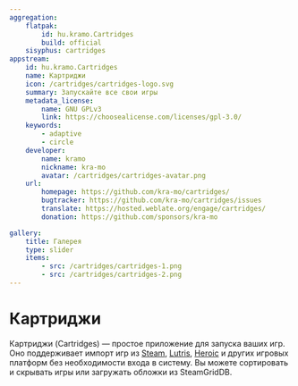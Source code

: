 ```yaml
---
aggregation:
    flatpak:
        id: hu.kramo.Cartridges
        build: official
    sisyphus: cartridges
appstream:
    id: hu.kramo.Cartridges
    name: Картриджи
    icon: /cartridges/cartridges-logo.svg
    summary: Запускайте все свои игры
    metadata_license:
        name: GNU GPLv3
        link: https://choosealicense.com/licenses/gpl-3.0/
    keywords:
        - adaptive
        - circle
    developer:
        name: kramo
        nickname: kra-mo
        avatar: /cartridges/cartridges-avatar.png
    url:
        homepage: https://github.com/kra-mo/cartridges/
        bugtracker: https://github.com/kra-mo/cartridges/issues
        translate: https://hosted.weblate.org/engage/cartridges/
        donation: https://github.com/sponsors/kra-mo

gallery:
    title: Галерея
    type: slider
    items:
        - src: /cartridges/cartridges-1.png
        - src: /cartridges/cartridges-2.png
---
```


# Картриджи

Картриджи (Cartridges) — простое приложение для запуска ваших игр. Оно поддерживает импорт игр из [Steam](/steam), [Lutris](/lutris), [Heroic](/heroic-games-launcher) и других игровых платформ без необходимости входа в систему. Вы можете сортировать и скрывать игры или загружать обложки из SteamGridDB.

<AGWGallery />

<!--@include: @apps/_parts/install/content-repo.md-->
<!--@include: @apps/_parts/install/content-flatpak.md-->
